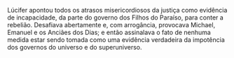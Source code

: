 ﻿Lúcifer apontou todos os atrasos misericordiosos da justiça como evidência de incapacidade, da parte do governo dos Filhos do Paraíso, para conter a rebelião. Desafiava abertamente e, com arrogância, provocava Michael, Emanuel e os Anciães dos Dias; e então assinalava o fato de nenhuma medida estar sendo tomada como uma evidência verdadeira da impotência dos governos do universo e do superuniverso.